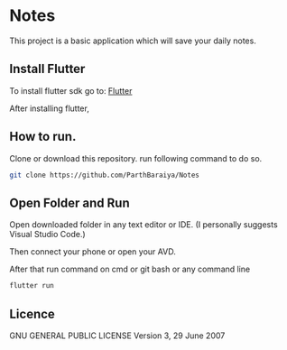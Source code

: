# Notes
This project is a basic application which will save your daily notes.

## Install Flutter

To install flutter sdk go to: [Flutter](https://flutter.dev/docs/get-started/install/windows)

After installing flutter,

## How to run.

Clone or download this repository. run following command to do so.
```bash
git clone https://github.com/ParthBaraiya/Notes
```

## Open Folder and Run

Open downloaded folder in any text editor or IDE.
(I personally suggests Visual Studio Code.)

Then connect your phone or open your AVD.

After that run command on cmd or git bash or any command line

```bash
flutter run
```
## Licence

GNU GENERAL PUBLIC LICENSE Version 3, 29 June 2007
 
